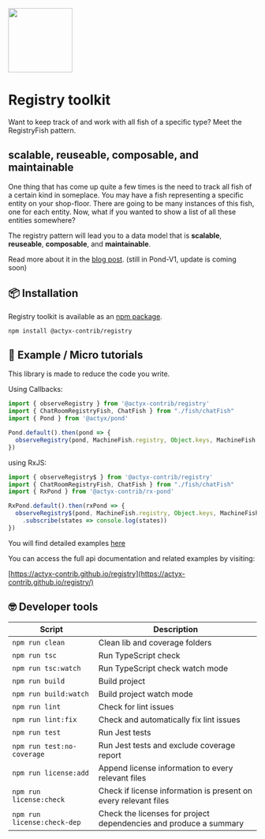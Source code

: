 <img width="130px" src="https://raw.githubusercontent.com/actyx-contrib/registry/master/registry-icon.png?token=AATHWQKVWIHXWZACE2TBV3264QIVK">

# Registry toolkit

Want to keep track of and work with all fish of a specific type? Meet the RegistryFish pattern.

## scalable, reuseable, composable, and maintainable

One thing that has come up quite a few times is the need to track all fish of a certain kind in someplace. You may have a fish representing a specific entity on your shop-floor. There are going to be many instances of this fish, one for each entity. Now, what if you wanted to show a list of all these entities somewhere?

The registry pattern will lead you to a data model that is **scalable**, **reuseable**, **composable**, and **maintainable**.

Read more about it in the [blog post](https://developer.actyx.com/blog/2020/06/16/registry-fishes).
(still in Pond-V1, update is coming soon)

## 📦 Installation

Registry toolkit is available as an [npm package](https://www.npmjs.com/package/@actyx-contrib/registry).

```shell
npm install @actyx-contrib/registry
```

## 📖 Example / Micro tutorials

This library is made to reduce the code you write.

Using Callbacks:

```typescript
import { observeRegistry } from '@actyx-contrib/registry'
import { ChatRoomRegistryFish, ChatFish } from "./fish/chatFish"
import { Pond } from '@actyx/pond'

Pond.default().then(pond => {
  observeRegistry(pond, MachineFish.registry, Object.keys, MachineFish.of, states => console.log(states))
})
```

using RxJS:

```typescript
import { observeRegistry$ } from '@actyx-contrib/registry'
import { ChatRoomRegistryFish, ChatFish } from "./fish/chatFish"
import { RxPond } from '@actyx-contrib/rx-pond'

RxPond.default().then(rxPond => {
  observeRegistry$(pond, MachineFish.registry, Object.keys, MachineFish.of)
    .subscribe(states => console.log(states))
})
```

You will find detailed examples [here](https://github.com/actyx-contrib/registry/tree/master/example)

You can access the full api documentation and related examples by visiting:

[https://actyx-contrib.github.io/registry](https://actyx-contrib.github.io/registry/)

## 🤓 Developer tools

| Script | Description  |
|---|---|
| `npm run clean` | Clean lib and coverage folders |
| `npm run tsc` | Run TypeScript check |
| `npm run tsc:watch` | Run TypeScript check watch mode |
| `npm run build` | Build project |
| `npm run build:watch` | Build project watch mode |
| `npm run lint` | Check for lint issues |
| `npm run lint:fix` | Check and automatically fix lint issues |
| `npm run test` | Run Jest tests |
| `npm run test:no-coverage` | Run Jest tests and exclude coverage report |
| `npm run license:add` | Append license information to every relevant files |
| `npm run license:check` | Check if license information is present on every relevant files |
| `npm run license:check-dep` | Check the licenses for project dependencies and produce a summary |
